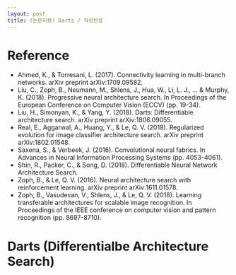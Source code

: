 ```yaml
---
layout: post
title: (논문리뷰) Darts / 작성완료
---
```


# Reference
- Ahmed, K., \& Torresani, L. (2017). Connectivity learning in multi-branch networks. arXiv preprint arXiv:1709.09582.
- Liu, C., Zoph, B., Neumann, M., Shlens, J., Hua, W., Li, L. J., ... & Murphy, K. (2018). Progressive neural architecture search. In Proceedings of the European Conference on Computer Vision (ECCV) (pp. 19-34).
- Liu, H., Simonyan, K., \& Yang, Y. (2018). Darts: Differentiable architecture search. arXiv preprint arXiv:1806.09055.
- Real, E., Aggarwal, A., Huang, Y., \& Le, Q. V. (2018). Regularized evolution for image classifier architecture search. arXiv preprint arXiv:1802.01548.
- Saxena, S., \& Verbeek, J. (2016). Convolutional neural fabrics. In Advances in Neural Information Processing Systems (pp. 4053-4061).
- Shin, R., Packer, C., \& Song, D. (2018). Differentiable Neural Network Architecture Search.
- Zoph, B., \& Le, Q. V. (2016). Neural architecture search with reinforcement learning. arXiv preprint arXiv:1611.01578.
- Zoph, B., Vasudevan, V., Shlens, J., \& Le, Q. V. (2018). Learning transferable architectures for scalable image recognition. In Proceedings of the IEEE conference on computer vision and pattern recognition (pp. 8697-8710).

# Darts (Differentialbe Architecture Search)


